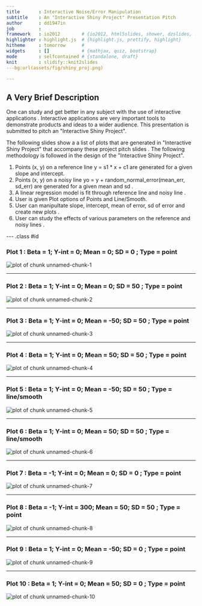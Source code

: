 ```yaml
--- 
title       : Interactive Noise/Error Manipulation 
subtitle    : An "Interactive Shiny Project" Presentation Pitch
author      : dd1947in
job         : 
framework   : io2012        # {io2012, html5slides, shower, dzslides, ...}
highlighter : highlight.js  # {highlight.js, prettify, highlight}
hitheme     : tomorrow      # 
widgets     : []            # {mathjax, quiz, bootstrap}
mode        : selfcontained # {standalone, draft}
knit        : slidify::knit2slides
---bg:url(assets/fig/shiny_proj.png)

---   
```


## A Very Brief Description  
  One can study and get better in any subject  with the use of interactive applications . Interactive applications are very important tools to demonstrate  products and ideas to a wider audience.   This presentation is submitted to pitch an "Interactive Shiny Project".  
  
   The following slides show a a list of plots  that are generated in "Interactive Shiny Project"  that accompany these project pitch  slides .  The following methodology  is followed in the design of the "Interactive Shiny Project".  

1. Points (x, y)   on a reference line  y = s1 * x + c1  are generated for a given slope and intercept. 
2. Points (x, y)  on a noisy line yo = y + random_normal_error(mean_err, sd_err)  are generated  for a given mean and sd .  
3. A linear regression model  is fit through reference line and noisy line . 
4. User is given Plot options  of Points  and Line/Smooth. 
5. User can manipultate slope, intercept, mean of error, sd of error and create new plots .
6. User can study the effects of various parameters on the  reference and noisy lines . 

--- .class #id 

### Plot 1 : Beta = 1; Y-int = 0; Mean = 0; SD = 0 ; Type = point

![plot of chunk unnamed-chunk-1](assets/fig/unnamed-chunk-1-1.png)


---  

### Plot 2 : Beta = 1; Y-int = 0; Mean = 0; SD = 50 ; Type = point

![plot of chunk unnamed-chunk-2](assets/fig/unnamed-chunk-2-1.png)



---  

### Plot 3 : Beta = 1; Y-int = 0; Mean = -50; SD = 50 ; Type = point

![plot of chunk unnamed-chunk-3](assets/fig/unnamed-chunk-3-1.png)

---  

### Plot 4 : Beta = 1; Y-int = 0; Mean = 50; SD = 50 ; Type = point

![plot of chunk unnamed-chunk-4](assets/fig/unnamed-chunk-4-1.png)

---  

### Plot 5 : Beta = 1; Y-int = 0; Mean = -50; SD = 50 ; Type = line/smooth  
  

![plot of chunk unnamed-chunk-5](assets/fig/unnamed-chunk-5-1.png)

---   
    

### Plot 6 : Beta = 1; Y-int = 0; Mean = 50; SD = 50 ; Type = line/smooth  
  
  
![plot of chunk unnamed-chunk-6](assets/fig/unnamed-chunk-6-1.png)

---  

### Plot 7 : Beta = -1; Y-int = 0; Mean = 0; SD = 0 ; Type = point  
  

![plot of chunk unnamed-chunk-7](assets/fig/unnamed-chunk-7-1.png)

---  

### Plot 8 : Beta = -1; Y-int = 300; Mean = 50; SD = 50 ; Type = point  
     

![plot of chunk unnamed-chunk-8](assets/fig/unnamed-chunk-8-1.png)

---   
   
   
### Plot 9 : Beta = 1; Y-int = 0; Mean = -50; SD = 0 ; Type = point  
   
   
![plot of chunk unnamed-chunk-9](assets/fig/unnamed-chunk-9-1.png)

---     
   
### Plot 10 : Beta = 1; Y-int = 0; Mean = 50; SD = 0 ; Type = point  
  

![plot of chunk unnamed-chunk-10](assets/fig/unnamed-chunk-10-1.png)
